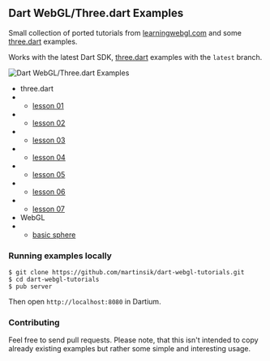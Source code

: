 ## Dart WebGL/Three.dart Examples

Small collection of ported tutorials from [learningwebgl.com](http://www.learningwebgl.com) and some [three.dart](https://github.com/threeDart/three.dart) examples.

Works with the latest Dart SDK, [three.dart](https://github.com/threeDart/three.dart) examples with the `latest` branch.

![Dart WebGL/Three.dart Examples](https://raw.githubusercontent.com/martinsik/dart-webgl-tutorials/master/doc/index.png)

- three.dart
- - [lesson 01](http://ahoj.io/dart-webgl-tutorials/#Lesson01)
- - [lesson 02](http://ahoj.io/dart-webgl-tutorials/#Lesson02)
- - [lesson 03](http://ahoj.io/dart-webgl-tutorials/#Lesson03)
- - [lesson 04](http://ahoj.io/dart-webgl-tutorials/#Lesson04)
- - [lesson 05](http://ahoj.io/dart-webgl-tutorials/#Lesson05)
- - [lesson 06](http://ahoj.io/dart-webgl-tutorials/#Lesson06)
- - [lesson 07](http://ahoj.io/dart-webgl-tutorials/#Lesson07)
- WebGL
- - [basic sphere](http://ahoj.io/dart-webgl-tutorials/#ThreeBasicSphere)

### Running examples locally

```
$ git clone https://github.com/martinsik/dart-webgl-tutorials.git
$ cd dart-webgl-tutorials
$ pub server
```

Then open `http://localhost:8080` in Dartium.

### Contributing

Feel free to send pull requests. Please note, that this isn't intended to copy already existing examples but rather some simple and interesting usage.
